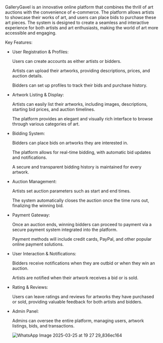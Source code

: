 GalleryGavel is an innovative online platform that combines the thrill of art auctions with the convenience of e-commerce. The platform allows artists to showcase their works of art, and users can place bids to purchase these art pieces. The system is designed to create a seamless and interactive experience for both artists and art enthusiasts, making the world of art more accessible and engaging.

Key Features:

  - User Registration & Profiles:

      Users can create accounts as either artists or bidders.

      Artists can upload their artworks, providing descriptions, prices, and auction details.

      Bidders can set up profiles to track their bids and purchase history.

   - Artwork Listing & Display:

       Artists can easily list their artworks, including images, descriptions, starting bid prices, and auction timelines.

       The platform provides an elegant and visually rich interface to browse through various categories of art.

  - Bidding System:

      Bidders can place bids on artworks they are interested in.

      The platform allows for real-time bidding, with automatic bid updates and notifications.

      A secure and transparent bidding history is maintained for every artwork.

- Auction Management:

    Artists set auction parameters such as start and end times.

    The system automatically closes the auction once the time runs out, finalizing the winning bid.

- Payment Gateway:

     Once an auction ends, winning bidders can proceed to payment via a secure payment system integrated into the platform.

     Payment methods will include credit cards, PayPal, and other popular online payment solutions.

- User Interaction & Notifications:

     Bidders receive notifications when they are outbid or when they win an auction.

     Artists are notified when their artwork receives a bid or is sold.

- Rating & Reviews:

    Users can leave ratings and reviews for artworks they have purchased or sold, providing valuable feedback for both artists and bidders.

- Admin Panel:

    Admins can oversee the entire platform, managing users, artwork listings, bids, and transactions.

  ![WhatsApp Image 2025-03-25 at 19 27 29_836ec164](https://github.com/user-attachments/assets/7c9264e3-b7fc-4366-adcc-9a8e895484c4)

